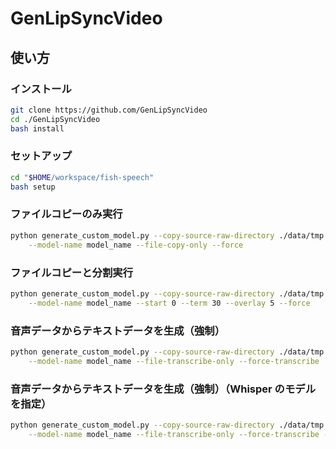 # GenLipSyncVideo

## 使い方

### インストール

```bash
git clone https://github.com/GenLipSyncVideo
cd ./GenLipSyncVideo
bash install
```

### セットアップ

```bash
cd "$HOME/workspace/fish-speech"
bash setup
```

### ファイルコピーのみ実行

```bash
python generate_custom_model.py --copy-source-raw-directory ./data/tmp \
    --model-name model_name --file-copy-only --force
```

### ファイルコピーと分割実行

```bash
python generate_custom_model.py --copy-source-raw-directory ./data/tmp \
    --model-name model_name --start 0 --term 30 --overlay 5 --force
```

### 音声データからテキストデータを生成（強制）

```bash
python generate_custom_model.py --copy-source-raw-directory ./data/tmp \
    --model-name model_name --file-transcribe-only --force-transcribe
```

### 音声データからテキストデータを生成（強制）（Whisper のモデルを指定）

```bash
python generate_custom_model.py --copy-source-raw-directory ./data/tmp \
    --model-name model_name --file-transcribe-only --force-transcribe --whisper-model-name large
```
